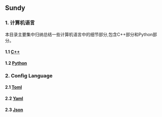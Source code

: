 ## Sundy
### 1. 计算机语言
本目录主要集中归纳总结一些计算机语言中的细节部分,包含C++部分和Python部分。

#### 1.1 [C++](C++/)
#### 1.2 [Python](Python/README.md)

### 2. Config Language
#### 2.1 [Toml](https://github.com/toml-lang/toml/wiki)
#### 2.2 [Yaml](https://yaml.org/spec/1.2/spec.html)
#### 2.3 [Json](https://tools.ietf.org/html/rfc8259)
